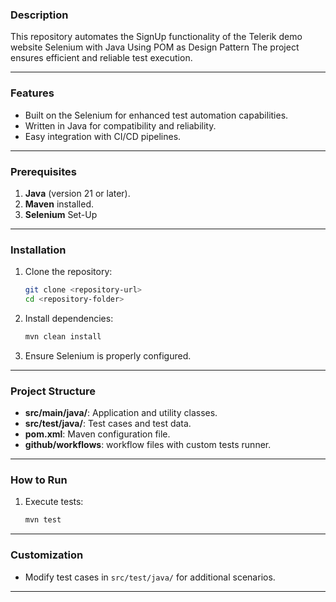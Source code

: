 ### Description
This repository automates the SignUp functionality of the Telerik demo website Selenium with Java 
Using POM as Design Pattern
The project ensures efficient and reliable test execution.

---

### Features
- Built on the Selenium for enhanced test automation capabilities.
- Written in Java for compatibility and reliability.
- Easy integration with CI/CD pipelines.

---

### Prerequisites
1. **Java** (version 21 or later).
2. **Maven** installed.
3. **Selenium** Set-Up   
---

### Installation
1. Clone the repository:
   ```bash
   git clone <repository-url>
   cd <repository-folder>
   ```
2. Install dependencies:
   ```bash
   mvn clean install
   ```
3. Ensure Selenium is properly configured.

---

### Project Structure
- **src/main/java/**: Application and utility classes.
- **src/test/java/**: Test cases and test data.
- **pom.xml**: Maven configuration file.
- **github/workflows**: workflow files with custom tests runner.
---

### How to Run
1. Execute tests:
   ```bash
   mvn test
   ```
---

### Customization
- Modify test cases in `src/test/java/` for additional scenarios.

---
